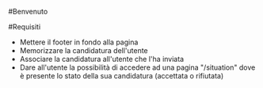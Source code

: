 #Benvenuto


#Requisiti
- Mettere il footer in fondo alla pagina
- Memorizzare la candidatura dell'utente
- Associare la candidatura all'utente che l'ha inviata
- Dare all'utente la possibilità di accedere ad una pagina "/situation" dove è presente lo stato della sua candidatura (accettata o rifiutata)